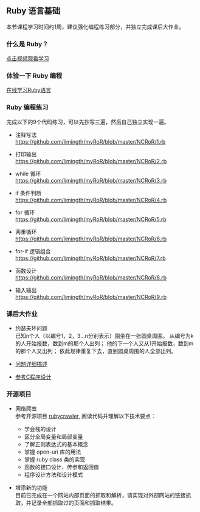 ## Ruby 语言基础

本节课程学习时间约1周，建议强化编程练习部分，并独立完成课后大作业。

### 什么是 Ruby？
[点击视频观看学习](http://www.lynda.com/home/Player.aspx?lpk4=57937&playChapter=False)

### 体验一下 Ruby 编程
[在线学习Ruby语言](http://tryruby.org/levels/1/challenges/0)

### Ruby 编程练习
完成以下的9个代码练习，可以先抄写三遍，然后自己独立实现一遍。

* 注释写法  
<https://github.com/limingth/myRoR/blob/master/NCRoR/1.rb>

* 打印输出  
<https://github.com/limingth/myRoR/blob/master/NCRoR/2.rb>

* while 循环  
<https://github.com/limingth/myRoR/blob/master/NCRoR/3.rb>

* if 条件判断  
<https://github.com/limingth/myRoR/blob/master/NCRoR/4.rb>

* for 循环  
<https://github.com/limingth/myRoR/blob/master/NCRoR/5.rb>

* 两重循环  
<https://github.com/limingth/myRoR/blob/master/NCRoR/6.rb>

* for-if 逻辑组合  
<https://github.com/limingth/myRoR/blob/master/NCRoR/7.rb>

* 函数设计  
<https://github.com/limingth/myRoR/blob/master/NCRoR/8.rb>

* 输入输出  
<https://github.com/limingth/myRoR/blob/master/NCRoR/9.rb>


### 课后大作业
* 约瑟夫环问题  
已知n个人（以编号1，2，3...n分别表示）围坐在一张圆桌周围。
从编号为k的人开始报数，数到m的那个人出列；
他的下一个人又从1开始报数，数到m的那个人又出列；
依此规律重复下去，直到圆桌周围的人全部出列。

* [问题详细描述](http://zh.wikipedia.org/wiki/%E7%BA%A6%E7%91%9F%E5%A4%AB%E6%96%AF%E9%97%AE%E9%A2%98)
* [参考C程序设计](https://github.com/limingth/NCCL/blob/master/Unit-1/Lesson-10.md)

### 开源项目
* 网络爬虫  
参考开源项目 [rubycrawler](https://github.com/limingth/hands-on-rails/tree/master/rubycrawler), 阅读代码并理解以下技术要点：
	- 学会栈的设计
	- 区分全局变量和局部变量
	- 了解正则表达式的基本概念
	- 掌握 open-uri 库的用法
	- 掌握 ruby class 类的实现
	- 函数的接口设计、传参和返回值
	- 程序设计方法和设计模式

* 增添新的功能  
目前已完成在一个网站内部页面的抓取和解析，请实现对外部网站的链接抓取，并记录全部抓取过的页面和抓取结果。
